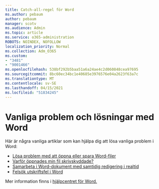 ```yaml
---
title: Catch-all-regel för Word
ms.author: pebaum
author: pebaum
manager: scotv
ms.audience: Admin
ms.topic: article
ms.service: o365-administration
ROBOTS: NOINDEX, NOFOLLOW
localization_priority: Normal
ms.collection: Adm_O365
ms.custom:
- "3481"
- "9001466"
ms.openlocfilehash: 538bf292b5baa51a6a24ae4c2d060848cea97695
ms.sourcegitcommit: 8bc60ec34bc1e40685e3976576e04a2623f63a7c
ms.translationtype: MT
ms.contentlocale: sv-SE
ms.lasthandoff: 04/15/2021
ms.locfileid: "51834245"
---
```

# <a name="common-issues-and-resolutions-with-word"></a>Vanliga problem och lösningar med Word

Här är några vanliga artiklar som kan hjälpa dig att lösa vanliga problem i Word:

- [Lösa problem med att öppna eller spara Word-filer](https://docs.microsoft.com/alchemyinsights/errors-opening-or-saving-files)
- [Varför öppnades min fil skrivskyddade?](https://support.office.com/article/why-did-my-file-open-read-only-3ab4b792-da50-4b38-8628-14c64e1f1d15)
- [Samarbeta i Word-dokument med samtidig redigering i realtid](https://support.office.com/article/collaborate-on-word-documents-with-real-time-co-authoring-7dd3040c-3f30-4fdd-bab0-8586492a1f1d?wt.mc_id=fsn_word_share_and_coauthor)
- [Felsök utskriftsfel i Word](https://docs.microsoft.com/office/troubleshoot/word/print-failures-in-word)

Mer information finns i [hjälpcentret för Word.](https://support.office.com/word)
